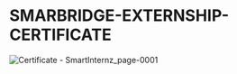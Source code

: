 # SMARBRIDGE-EXTERNSHIP-CERTIFICATE
![Certificate - SmartInternz_page-0001](https://github.com/maity563/SMARBRIDGE-EXTERNSHIP-CERTIFICATE/assets/105879104/36b9607e-c04a-4c6a-b64c-61caee84728f)
